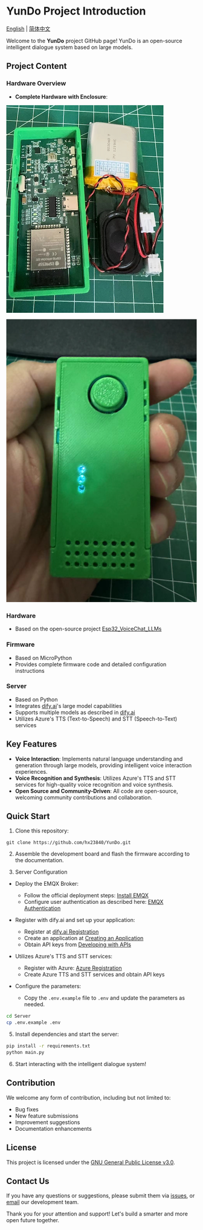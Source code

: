 # YunDo Project Introduction

[English](./README.md) | [简体中文](./README_CN.md)

Welcome to the **YunDo** project GitHub page! YunDo is an open-source intelligent dialogue system based on large models.

## Project Content

### Hardware Overview
- **Complete Hardware with Enclosure**:

![Description of image](Docs/Shell-02.png)

![Description of image](Docs/Shell-01.png)

### Hardware
- Based on the open-source project [Esp32_VoiceChat_LLMs](https://github.com/MetaWu2077/Esp32_VoiceChat_LLMs)

### Firmware
- Based on MicroPython
- Provides complete firmware code and detailed configuration instructions

### Server
- Based on Python
- Integrates [dify.ai](https://dify.ai)'s large model capabilities
- Supports multiple models as described in [dify.ai](https://docs.dify.ai/getting-started/readme/model-providers)
- Utilizes Azure's TTS (Text-to-Speech) and STT (Speech-to-Text) services

## Key Features
- **Voice Interaction**: Implements natural language understanding and generation through large models, providing intelligent voice interaction experiences.
- **Voice Recognition and Synthesis**: Utilizes Azure's TTS and STT services for high-quality voice recognition and voice synthesis.
- **Open Source and Community-Driven**: All code are open-source, welcoming community contributions and collaboration.

## Quick Start
1. Clone this repository:
```
git clone https://github.com/hx23840/YunDo.git
```
2. Assemble the development board and flash the firmware according to the documentation.

3. Server Configuration

- Deploy the EMQX Broker:
  - Follow the official deployment steps: [Install EMQX](https://www.emqx.io/docs/en/latest/deploy/install-docker.html)
  - Configure user authentication as described here: [EMQX Authentication](https://www.emqx.io/docs/en/latest/access-control/authn/mnesia.html)

- Register with dify.ai and set up your application:
  - Register at [dify.ai Registration](https://docs.dify.ai/getting-started/cloud)
  - Create an application at [Creating an Application](https://docs.dify.ai/guides/application-design/creating-an-application)
  - Obtain API keys from [Developing with APIs](https://docs.dify.ai/guides/application-publishing/developing-with-apis)

- Utilizes Azure's TTS and STT services:
  - Register with Azure: [Azure Registration](https://portal.azure.com)
  - Create Azure TTS and STT services and obtain API keys
  
- Configure the parameters:
  - Copy the `.env.example` file to `.env` and update the parameters as needed.
```bash
cd Server
cp .env.example .env
```

5. Install dependencies and start the server:
```bash
pip install -r requirements.txt
python main.py
```

6. Start interacting with the intelligent dialogue system!

## Contribution
We welcome any form of contribution, including but not limited to:
- Bug fixes
- New feature submissions
- Improvement suggestions
- Documentation enhancements

## License
This project is licensed under the [GNU General Public License v3.0](./LICENSE).

## Contact Us
If you have any questions or suggestions, please submit them via [issues](./issues), or [email](mailto:peter@lyrai.app) our development team.

Thank you for your attention and support! Let's build a smarter and more open future together.
